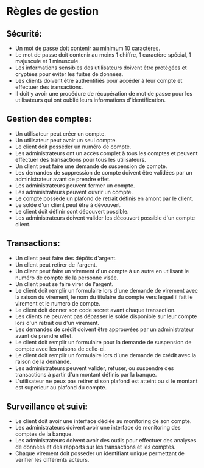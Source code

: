# Règles de gestion

## Sécurité:
- Un mot de passe doit contenir au minimum 10 caractères.
- Le mot de passe doit contenir au moins 1 chiffre, 1 caractère spécial, 1 majuscule et 1 minuscule.
- Les informations sensibles des utilisateurs doivent être protégées et cryptées pour éviter les fuites de données.
- Les clients doivent être authentifiés pour accéder à leur compte et effectuer des transactions.
- Il doit y avoir une procédure de récupération de mot de passe pour les utilisateurs qui ont oublié leurs informations d'identification.

## Gestion des comptes:
- Un utilisateur peut créer un compte.
- Un utilisateur peut avoir un seul compte.
- Le client doit posséder un numéro de compte.
- Les administrateurs ont un accès complet à tous les comptes et peuvent effectuer des transactions pour tous les utilisateurs.
- Un client peut faire une demande de suspension de compte.
- Les demandes de suppression de compte doivent être validées par un administrateur avant de prendre effet.
- Les administrateurs peuvent fermer un compte.
- Les administrateurs peuvent ouvrir un compte.
- Le compte possède un plafond de retrait définis en amont par le client.
- Le solde d'un client peut être à dévouvert.
- Le client doit définir sont découvert possible.
- Les administrateurs doivent valider les découvert possible d'un compte client.

## Transactions:

- Un client peut faire des dépôts d'argent.
- Un client peut retirer de l'argent.
- Un client peut faire un virement d'un compte à un autre en utilisant le numéro de compte de la personne visée.
- Un client peut se faire virer de l'argent.
- Le client doit remplir un formulaire lors d'une demande de virement avec la raison du virement, le nom du titulaire du compte vers lequel il fait le virement et le numero de compte.
- Le client doit donner son code secret avant chaque transaction.
- Les clients ne peuvent pas dépasser le solde disponible sur leur compte lors d'un retrait ou d'un virement.
- Les demandes de crédit doivent être approuvées par un administrateur avant de prendre effet.
- Le client doit remplir un formulaire pour la demande de suspension de compte avec les raisons de celle-ci.
- Le client doit remplir un formulaire lors d'une demande de crédit avec la raison de la demande.
- Les administrateurs peuvent valider, refuser, ou suspendre des transactions à partir d'un montant définis par la banque.
- L'utilisateur ne peux pas retirer si son plafond est atteint ou si le montant est superieur au plafond du compte.

## Surveillance et suivi:

- Le client doit avoir une interface dédiée au monitoring de son compte.
- Les administrateurs doivent avoir une interface de monitoring des comptes de la banque.
- Les administrateurs doivent avoir des outils pour effectuer des analyses de données et des rapports sur les transactions et les comptes.
- Chaque virement doit posseder un identifiant unique permettant de verifier les différents acteurs.
